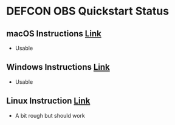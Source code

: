 # DEFCON OBS Quickstart Status

## macOS Instructions [Link](macOS.md)
 - Usable
 
## Windows Instructions [Link](windows.md)
 - Usable
 
## Linux Instruction [Link](linux.md)
 - A bit rough but should work
